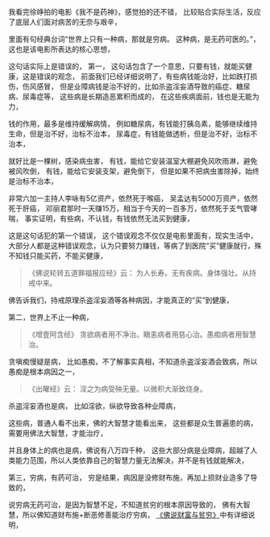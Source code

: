 我看完徐峥拍的电影《我不是药神》，感觉拍的还不错，
比较贴合实际生活，反应了底层人们面对病苦的无奈与艰辛，

里面有句经典台词“世界上只有一种病，那就是穷病。 这种病，是无药可医的。”，
这也是该电影所表达的核心思想，

这句话实际上是错误的，
第一，
这句话包含了一个意思，只要有钱，就能买健康，这是错误的观念，
前面我们已经详细说明了，有些病钱能治好，比如跌打损伤，伤风感冒，
但是业障病钱是治不好的，比如杀盗淫妄酒导致的癌症、糖尿病、尿毒症等，
这些病是长期造恶累积而成的，
在这些疾病面前，钱也是无能为力，

钱的作用，最多是维持缓解病情，
例如糖尿病，有钱能打胰岛素，能够继续维持生命，但是治不好，治标不治本，
尿毒症，有钱能做透析，但是治不好，治标不治本，

就好比是一棵树，感染病虫害，
有钱，能给它安装温室大棚避免风吹雨淋，避免被风吹倒，
有钱，能给它安装支架，避免倒下，
但是如果不把病虫害除掉，始终是治标不治本，

非常六加一主持人李咏有5亿资产，依然死于喉癌，
吴孟达有5000万资产，依然死于肝癌，
邓丽君那时一天赚15万，相当于今天的一百多万，依然死于支气管哮喘，
事实证明，有些病，不认钱，有钱依然无法买到健康，

这是这句话犯的第一个错误，
这个错误观念不仅仅是电影里面有，现实生活中，大部分人都是这种错误观念，认为只要努力赚钱，等病了到医院“买”健康就行，殊不知钱只能买药，不能买健康，

> 《佛说轮转五道罪福报应经》云：
> 为人长寿。无有疾病。身体强壮。从持戒中来。

佛告诉我们，持戒原理杀盗淫妄酒等各种病因，才能真正的“买”到健康，

第二，世界上不止一种病，
> 《增壹阿含经》
> 贪欲病者用不净治。瞋恚病者用慈心治。愚痴病者用智慧治。

贪嗔痴慢疑是病，
比如愚痴，不了解事实真相，不知道杀盗淫妄酒会致病，所以愚痴是根本病因之一，

> 《出曜经》云：
> 淫之为病受殃无量。以微积大渐致烧身。

杀盗淫妄酒也是病，
比如淫欲，纵欲导致各种业障病，

这些病，普通人看不出来，佛的大智慧才能看出来，
这些都是众生普遍患的病，需要用佛法大智慧，才能治疗，

并且身体上的病也是病，佛说有八万四千种，
这些大部分病是业障病，超越了人类能力范围，所以人类依靠自己的智慧力量无法解决，并不是有钱就能解决，

第三，穷病，有药可治，
穷是结果，病因是没修财布施，再加上损财业造多了导致的，

说穷病无药可治，是因为智慧不足，不知道贫穷的根本原因导致的，
佛有大智慧，所以佛知道财布施+断恶修善能治疗穷病，
[《佛说财富与贫穷》](https://www.kancloud.cn/luojiangtao/foshuocaifu)中有详细说明，
